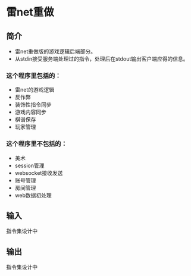 # 雷net重做

## 简介
- 雷net重做版的游戏逻辑后端部分。
- 从stdin接受服务端处理过的指令，处理后在stdout输出客户端应得的信息。

### 这个程序里包括的：
- 雷net的游戏逻辑
- 反作弊
- 装饰性指令同步
- 游戏内容同步
- 棋谱保存
- 玩家管理

### 这个程序里不包括的：
- 美术
- session管理
- websocket接收发送
- 账号管理
- 房间管理
- web数据初处理


## 输入

指令集设计中

## 输出

指令集设计中

